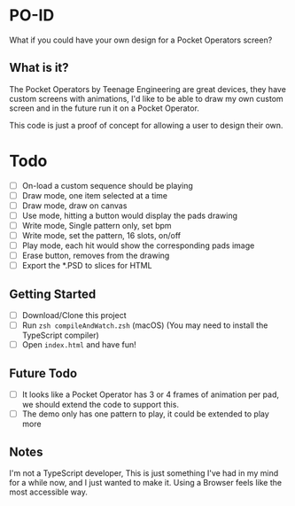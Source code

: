 # PO-ID

What if you could have your own design for a Pocket Operators screen?

## What is it?

The Pocket Operators by Teenage Engineering are great devices, they have custom screens
with animations, I'd like to be able to draw my own custom screen and in the future run
it on a Pocket Operator.

This code is just a proof of concept for allowing a user to design their own.

# Todo

- [ ] On-load a custom sequence should be playing
- [ ] Draw mode, one item selected at a time
- [ ] Draw mode, draw on canvas
- [ ] Use mode, hitting a button would display the pads drawing
- [ ] Write mode, Single pattern only, set bpm
- [ ] Write mode, set the pattern, 16 slots, on/off
- [ ] Play mode, each hit would show the corresponding pads image
- [ ] Erase button, removes from the drawing
- [ ] Export the *.PSD to slices for HTML

## Getting Started

- [ ] Download/Clone this project
- [ ] Run `zsh compileAndWatch.zsh` (macOS) (You may need to install the TypeScript compiler)
- [ ] Open `index.html` and have fun!

## Future Todo

- [ ] It looks like a Pocket Operator has 3 or 4 frames of animation per pad, we should extend the code to support this.
- [ ] The demo only has one pattern to play, it could be extended to play more

## Notes

I'm not a TypeScript developer, This is just something I've had
in my mind for a while now, and I just wanted to make it.
Using a Browser feels like the most accessible way.
